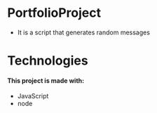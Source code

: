 # PortfolioProject
- It is a script that generates random messages

# Technologies

#### This project is made with:
- JavaScript
- node


